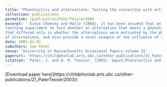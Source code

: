 ```yaml
---
title: "Phonotactics and alternations: Testing the connection with artificial language learning"
collection: publications
permalink: /publication/PaterTessier2005
excerpt: ' Since Chomsky and Halle (1968), it has been assumed that an adequate theory of phonology should capture the connection between phonotactics and alternations by deriving them using a shared mechanism. In this study, we used an artificial language
learning experiment to test whether an alternation that meets a phonotactic target is easier to learn than one that does not. The two groups of adult subjects learned mini-languages
that differed only in whether the alternations were motivated by the phonotactics of their native language. The results suggest that phonotactic knowledge does aid in the acquisition
of alternations, and also provide a novel example of the influence of the first language on second language learning.'
date: 2005-01-01
coAuthors: Joe Pater
venue: 'University of Massachusetts Occasional Papers volume 31'
paperurl: 'https://childphonlab.arts.ubc.ca/other-publications/21_PaterTessier2003/'
citation: 'Pater, J. and A. M. Tessier. (2005). &quot;Phonotactics and alternations: Testing the connection with artificial language learning&quot; <i>University of Massachusetts Occasional Papers (UMOP)</i> volume 31. <i> Note that the downloadable paper here is an earlier version, from the Proceedings of ICPhS 2003.'
---
```

<div class="amtText" markdown="1">
[Download paper here](https://childphonlab.arts.ubc.ca/other-publications/21_PaterTessier2003/)
</div>
